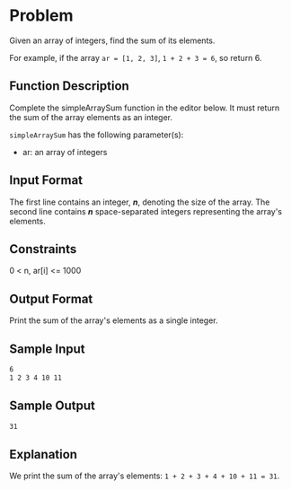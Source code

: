 # Problem

Given an array of integers, find the sum of its elements.

For example, if the array `ar = [1, 2, 3]`, `1 + 2 + 3 = 6`, so return 6.

## Function Description

Complete the simpleArraySum function in the editor below. It must return the sum of the array elements as an integer.

`simpleArraySum` has the following parameter(s):

- ar: an array of integers

## Input Format

The first line contains an integer, ***n***, denoting the size of the array. The second line contains ***n*** space-separated integers representing the array's elements.

## Constraints

0 < n, ar[i] <= 1000

## Output Format

Print the sum of the array's elements as a single integer.

## Sample Input

```txt
6
1 2 3 4 10 11
```

## Sample Output

```txt
31
```

## Explanation

We print the sum of the array's elements: `1 + 2 + 3 + 4 + 10 + 11 = 31`.
